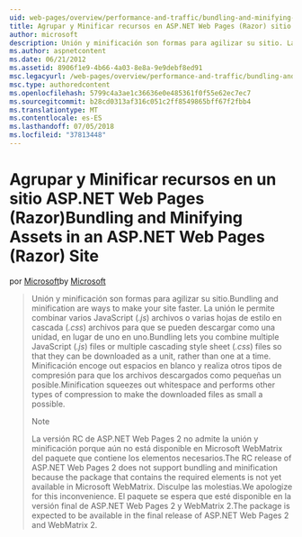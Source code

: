 ```yaml
---
uid: web-pages/overview/performance-and-traffic/bundling-and-minifying-assets-in-an-aspnet-web-pages-razor-site
title: Agrupar y Minificar recursos en ASP.NET Web Pages (Razor) sitio | Microsoft Docs
author: microsoft
description: Unión y minificación son formas para agilizar su sitio. La Unión permite combinar varios archivos de JavaScript (.js) o múltiples hoja de estilo (...)
ms.author: aspnetcontent
ms.date: 06/21/2012
ms.assetid: 8906f1e9-4b66-4a03-8e8a-9e9debf8ed91
msc.legacyurl: /web-pages/overview/performance-and-traffic/bundling-and-minifying-assets-in-an-aspnet-web-pages-razor-site
msc.type: authoredcontent
ms.openlocfilehash: 5799c4a3ae1c36636e0e485361f0f55e62ec7ec7
ms.sourcegitcommit: b28cd0313af316c051c2ff8549865bff67f2fbb4
ms.translationtype: MT
ms.contentlocale: es-ES
ms.lasthandoff: 07/05/2018
ms.locfileid: "37813448"
---
```

<a name="bundling-and-minifying-assets-in-an-aspnet-web-pages-razor-site"></a><span data-ttu-id="aa27f-104">Agrupar y Minificar recursos en un sitio ASP.NET Web Pages (Razor)</span><span class="sxs-lookup"><span data-stu-id="aa27f-104">Bundling and Minifying Assets in an ASP.NET Web Pages (Razor) Site</span></span>
====================
<span data-ttu-id="aa27f-105">por [Microsoft](https://github.com/microsoft)</span><span class="sxs-lookup"><span data-stu-id="aa27f-105">by [Microsoft](https://github.com/microsoft)</span></span>

> <span data-ttu-id="aa27f-106">Unión y minificación son formas para agilizar su sitio.</span><span class="sxs-lookup"><span data-stu-id="aa27f-106">Bundling and minification are ways to make your site faster.</span></span> <span data-ttu-id="aa27f-107">La unión le permite combinar varios JavaScript (*.js*) archivos o varias hojas de estilo en cascada (*.css*) archivos para que se pueden descargar como una unidad, en lugar de uno en uno.</span><span class="sxs-lookup"><span data-stu-id="aa27f-107">Bundling lets you combine multiple JavaScript (*.js*) files or multiple cascading style sheet (*.css*) files so that they can be downloaded as a unit, rather than one at a time.</span></span> <span data-ttu-id="aa27f-108">Minificación encoge out espacios en blanco y realiza otros tipos de compresión para que los archivos descargados como pequeñas un posible.</span><span class="sxs-lookup"><span data-stu-id="aa27f-108">Minification squeezes out whitespace and performs other types of compression to make the downloaded files as small a possible.</span></span>
> 
> > [!NOTE]
> > <span data-ttu-id="aa27f-109">La versión RC de ASP.NET Web Pages 2 no admite la unión y minificación porque aún no está disponible en Microsoft WebMatrix del paquete que contiene los elementos necesarios.</span><span class="sxs-lookup"><span data-stu-id="aa27f-109">The RC release of ASP.NET Web Pages 2 does not support bundling and minification because the package that contains the required elements is not yet available in Microsoft WebMatrix.</span></span> <span data-ttu-id="aa27f-110">Disculpe las molestias.</span><span class="sxs-lookup"><span data-stu-id="aa27f-110">We apologize for this inconvenience.</span></span> <span data-ttu-id="aa27f-111">El paquete se espera que esté disponible en la versión final de ASP.NET Web Pages 2 y WebMatrix 2.</span><span class="sxs-lookup"><span data-stu-id="aa27f-111">The package is expected to be available in the final release of ASP.NET Web Pages 2 and WebMatrix 2.</span></span>
